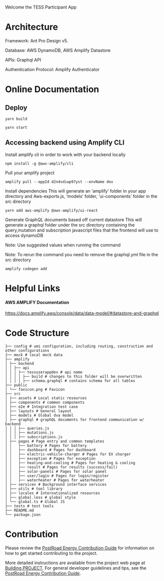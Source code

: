 Welcome the TESS Participant App

# Architecture
Framework: Ant Pro Design v5.

Database: AWS DynamoDB, AWS Amplify Datastore

APIs: Graphql API 

Authentication Protocol: Amplify Authenticator


# Online Documentation

## Deploy
~~~
yarn build
~~~
~~~
yarn start
~~~

## Accessing backend using Amplify CLI

Install amplify cli in order to work with your backend locally
~~~
npm install -g @aws-amplify/cli
~~~
Pull your amplify project 
~~~
amplify pull --appId d2n4vdiwp97yst --envName dev
~~~
Install dependencies
This will generate an ‘amplify’ folder in your app directory and Aws-exports.js, ‘models’ folder, ‘ui-components’ folder in the src directory
~~~
yarn add aws-amplify @aws-amplify/ui-react  
~~~
Generate GraphQL documents based off current datastore 
This will generate a graphql folder under the src directory containing the query,mutation and subscription javascript files that the frontend will use to access dynamoDB

Note: Use suggested values when running the command

Note: To rerun the command you need to remove the graphql.yml file in the src directory
~~~
amplify codegen add 
~~~

# Helpful Links
#### AWS AMPLIFY Documentation
https://docs.amplify.aws/console/data/data-model/#datastore-and-graphql 

# Code Structure
```
├── config # umi configuration, including routing, construction and other configurations
├── mock # local mock data
├── amplify
│ ├── backend
│ │ ├── api
│ │ │ ├── tessuserappdev # api name
│ │ │ │ ├── build # changes to this folder will be overwritten
│ │ │ │ ├── schema.graphql # contains schema for all tables 
├── public
│ └── favicon.png # Favicon
├── src
│ ├── assets # Local static resources
│ ├── components # common components
│ ├── e2e # Integration test case
│ ├── layouts # General layout
│ ├── models # Global dva model
│ ├── graphql # graphQL documents for frontend communication w/ backend
│ │ │ ├── queries.js
│ │ │ ├── mutations.js 
│ │ │ ├── subscriptions.js
│ ├── pages # Page entry and common templates
│ │   ├── battery # Pages for battery
│ │   ├── dashboard # Pages for dashboard
│ │   ├── electric-vehicle-charger # Pages for EV charger
│ │   ├── exception # Pages for exception
│ │   ├── heating-and-cooling # Pages for heating & cooling
│ │   ├── result # Pages for results (success/fail)
│ │   ├── solar-panels # Pages for solar panel
│ │   ├── user/login # Pages for login/register
│ │   ├── waterheater # Pages for waterheater
│ ├── services # Background interface services
│ ├── utils # tool library
│ ├── locales # Internationalized resources
│ ├── global.less # global style
│ └── global.ts # Global JS
├── tests # test tools
├── README.md
└── package.json
```
# Contribution
Please review the [PostRoad Energy Contribution Guide](https://github.com/postroad-energy/.github/wiki) for information on how to get started contributing to the project.


More detailed instructions are available from the project web page at [Building PROJECT](PROJECT_WEBPAGE#Build). For general developer guidelines and tips, see the [PostRoad Energy Contribution Guide](https://github.com/postroad-energy/.github/wiki).
